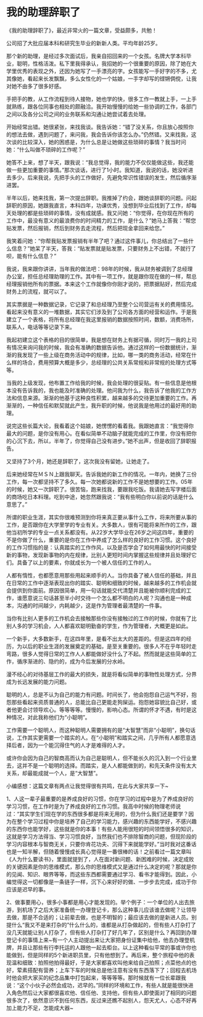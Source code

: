 # 我的助理辞职了

《我的助理辞职了》，最近非常火的一篇文章，受益颇多，共勉！

公司招了大批应届本科和研究生毕业的新新人类。平均年龄25岁。

那个新的助理，是经过多次面试后，我亲自招回来的一个女孩。名牌大学本科毕业，聪明，性格活泼。私下里我得承认，我招她的一个很重要的原因，除了她在大学里优秀的表现之外，还因为她写了一手漂亮的字。女孩能写一手好字的不多，尤其像她，看起来长发飘飘，多么女性化的一个姑娘，一手字却写的铿锵倜傥，让我对她不由多了很多好感。

手把手的教，从工作流程到待人接物，她也学的快，很多工作一教就上手，一上手就熟练，跟各位同事也相处的颇融洽。我开始慢慢的给她一些协调的工作，各部门之间以及各分公司之间的业务联系和沟通让她尝试着去处理。

开始经常出错。她很紧张，来找我谈。我告诉她：“错了没关系，你且放心按照你的想法去做，遇到问题了，来问我，我会告诉你该怎么办。”仍然错。又来找我，这次谈的比较深入，她的困惑是，为什么总是让她做这些琐碎的事情？我当时问她：“什么叫做不琐碎的工作呢？”

她答不上来，想了半天，跟我说：“我总觉得，我的能力不仅仅能做这些，我还能做一些更加重要的事情。”那次谈话，进行了1小时。我知道，我说的话，她没听进去多少。后来我说，先把手头的工作做好，先避免常识性错误的发生，然后循序渐进罢。

半年以后，她来找我，第一次提出辞职。我推掉了约会，跟她谈辞职的问题。问起辞职的原因，她跟我直言，本科四年，功课优秀，没想到毕业后找到了工作，却每天处理的都是些琐碎的事情，没有成就感。我又问她：“你觉得，在你现在所有的工作中，最没有意义的最浪费你的时间精力的工作，是什么？”她马上答我：“帮您贴发票，然后报销，然后到财务去走流程，然后把现金拿回来给您。”

我笑着问她：“你帮我贴发票报销有半年了吧？通过这件事儿，你总结出了一些什么信息？”她呆了半天，答我：“贴发票就是贴发票，只要财务上不出错，不就行了呗，能有什么信息？”

我说，我来跟你讲讲，当年我的做法吧：98年的时候，我从财务被调到了总经理办公室，担任总经理助理的工作。其中有一项工作，就是跟你现在做的一样，帮总经理报销他所有的票据。本来这个工作就像你你刚才说的，把票据贴好，然后完成财务上的流程，就可以了。

其实票据是一种数据记录，它记录了和总经理乃至整个公司营运有关的费用情况。看起来没有意义的一堆数据，其实它们涉及到了公司各方面的经营和运作。于是我建立了一个表格，将所有总经理在我这里报销的数据按照时间，数额，消费场所，联系人，电话等等记录下来。

我起初建立这个表格的目的很简单，我是想在财务上有据可循，同时万一我的上司有情况来询问我的时候，我会有准确的数据告诉他。通过这样的一份数据统计，渐渐的我发现了一些上级在商务活动中的规律，比如，哪一类的商务活动，经常在什么样的场合，费用预算大概是多少，总经理的公共关系常规和非常规的处理方式等等。

当我的上级发现，他布置工作给我的时候，我会处理的很妥贴。有一些信息是他根本没有告诉我的，我也能及时准确的处理。他问我为什么，我告诉了他我的工作方法和信息来源。渐渐的他基于这种良性积累，越来越多的交待更加重要的工作。再渐渐的，一种信任和默契就此产生，我升职的时候，他说我是他用过的最好用的助理。

说完这些长篇大论，我看着这个姑娘，她愣愣的看着我。我跟她直言：“我觉得你最大的问题，是你没有用心。在看似简单不动脑子就能完成的工作里，你没有把你的心沉下去，所以，半年了，你觉得自己没有进步。”她不出声，但是收回了辞职报告。

又坚持了3个月，她还是辞职了，这次我没有留她，让她走了。

后来她经常在ＭＳＮ上跟我聊天。告诉我她的新工作的情况。一年内，她换了三份工作，每一次都坚持不了多久。每一次她都说新的工作不是她想要的工作。05年的时候，她又一次辞职了。很苦恼，跑来找我，要跟我吃饭。我请她去写字楼后面的商场吃日本料理。吃到中途，她忽然跟我说：“我有些明白你以前说的话是什么意思了。”

所谓的职业生涯，其实你很难预测到你将来真正要从事什么工作，将来所要从事的工作，是否跟你在大学里学的专业有关。大多数人，很有可能将来所作的工作，跟他当初所学的专业一点关系都没有。从22岁大学毕业在26岁之间这四年，重要的不是你做了什么，重要的是你在工作中养成了怎么样的良好的工作习惯。这个良好的工作习惯指的是：认真踏实的工作作风，以及是否学会了如何用最快的时间接受新的事物，发现新事物的内在规律，比别人更短时间内掌握这些规律并且处理好它们。具备了以上的要素，你就成长为一个被人信任的工作的人。

人都有惰性，也都愿意用那些用起来顺手的人。当你具备了被人信任的基础，并且在日常的工作中逐渐表现出你的踏实、聪明和细致的时候，越来越多的工作机会就会提供到你面前。原因很简单，用一句话就能交代清楚并且能被你顺利完成的工作，谁愿意说三句话甚至半小时交待一个怎么都不明白的人呢？沟通也是一种成本，沟通的时间越少，内耗越少，这是作为管理者最清楚的一件事。

当你有比别人更多的工作机会去接触那些你没有接触过的工作的时候，你就有了比别人多的学习机会，人人都喜欢聪明勤奋的学生，作为管理者，大概更是如此。

一个新手，大多数新手，在这四年里，是看不出太大的差距的。但是这四年的经历，为以后的职业生涯的发展奠定的基础，是至关重要的。很多人不在乎年轻时走弯路，很多人觉得日常的工作人人都能做好没什么了不起。然而就是这些简单的工作，循序渐进的、隐约的，成为今后发展的分水岭。

漫不经心的对待基层工作的最大的损失，就是将看似简单的事物性处理方式，分界成为长远发展的能力问题。

聪明的人，总是不认为自己的能力有问题。时间长了，他会抱怨自己运气不好，抱怨那些看起来资质普通的人，总能比自己更能走狗屎运。抱怨她容貌比自己好，或者他更会讨领导欢心。等等等等。慢慢的，影响心态。所谓的怀才不遇，有时是这种情况，对此我称他们为“小聪明”。

工作需要一个聪明人，而这种聪明人需要拥有的是“大智慧”而非“小聪明”，换句话说，工作其实更需要一个踏实的人。在“小聪明”和踏实之间，几乎所有人都愿意选择后者，因为一个能沉得住气的人才是难得的人才。

或许你会因为自己的智商高而认为自己是聪明人，但不能长久的沉入到一个行业里去，这并不是一个聪明的选择。而踏实，是人人都能做到的，和先天条件没有太大关系，却最能成就一个人，是“大智慧”。

小编感想：这篇文章有两点让我觉得很有共鸣，在此与大家共享一下~

1、人这一辈子最重要的是养成良好的习惯，你在学习的过程中是为了养成良好的学习习惯，在工作时是为了养成良好的工作习惯。我高中时候的物理老师说过：“其实学生们现在学的东西很多都是将来无用的，但为什么我们还是要学？因为在整个学习过程中你是培养了自己的学习能力，感兴趣的东西能学好，不感兴趣的东西你也能学好，这些就是你的本事！有些人能用很短的时间领悟很多的知识，这就是学习方法得当、学习习惯良好，当然我们也不排除智商的问题，但现阶段的学习内容根本与智商无关，只要你肯花功夫、沉得下来就能学好。”当时我对这番话也是一知半解，但随着慢慢成长真心觉得是一番很棒的话！之前看过一篇文章叫《人为什么要读书》，里面就提到了，人在面对新问题、新困难的时候，决定成败的关键因素是你的思维模式，那么你的思维模式又是通过什么决定的呢？那就是你的见闻、知识、眼界等等，而这些东西都需要通过学习、看书才能得到。因此，小编觉得这一切都像是一条链子一样，沉下心来好好的做、一步步去完成，成功于你应该是迟早的事。

2、做事要用心，很多小事都是用心才能发现的。举个例子：一个单位的人出去旅游，到机场了之后大家准备统一办理登记卡，那么这种事儿应该谁去做呢？让领导去做，那是不合适的；让前辈去做，也是不明智的；最应该去做的是新进人员。别提什么“我又不是来打杂的”什么什么的，谁都是从打杂做起的，但有些人打杂打了没几天就能让别人打杂了，但有些人打杂打了好几年了，区别是什么？再回到办理登记卡的事情上来~有一个人主动提出来让大家把身份证集中给他，他去办理登机牌，并且让那些有行李托运的人跟他一起去柜台。以上这种看似平常的事或许你也能做到，但是同样的5个新进职员里，只有他想到了。再后来，整个旅程中他的表现温和细致：拍照他拍得最好，于是大家都喜欢叫他来给自己拍照；点菜他点的也好，荤素搭配有营养；上车下车的时候总是他注意有没有东西落下了；回程去机场时他会把大家买的纪念品集中打包起来，等等等等。那时候就有一位长辈跟我说：“这个小伙子必然会成功，迟早的。”同样的环境和工作，有些人就是能很快进入角色然后让大家都很喜欢他、信任他、支持他，但有些人即使面对了相同的问题很多次了，依然意识不到任何东西，反过来还瞧不起别人，怨天尤人，心态不好再加上能力不足，怎能成大器~
